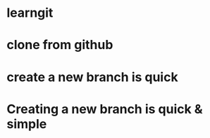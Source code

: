 # learngit
# clone from github
# create a new branch is quick
# Creating a new branch is quick & simple
